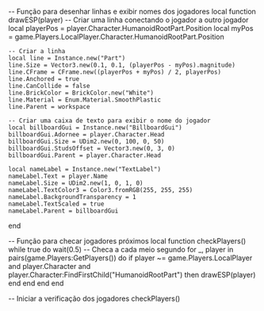 -- Função para desenhar linhas e exibir nomes dos jogadores
local function drawESP(player)
    -- Criar uma linha conectando o jogador a outro jogador
    local playerPos = player.Character.HumanoidRootPart.Position
    local myPos = game.Players.LocalPlayer.Character.HumanoidRootPart.Position

    -- Criar a linha
    local line = Instance.new("Part")
    line.Size = Vector3.new(0.1, 0.1, (playerPos - myPos).magnitude)
    line.CFrame = CFrame.new((playerPos + myPos) / 2, playerPos)
    line.Anchored = true
    line.CanCollide = false
    line.BrickColor = BrickColor.new("White")
    line.Material = Enum.Material.SmoothPlastic
    line.Parent = workspace

    -- Criar uma caixa de texto para exibir o nome do jogador
    local billboardGui = Instance.new("BillboardGui")
    billboardGui.Adornee = player.Character.Head
    billboardGui.Size = UDim2.new(0, 100, 0, 50)
    billboardGui.StudsOffset = Vector3.new(0, 3, 0)
    billboardGui.Parent = player.Character.Head

    local nameLabel = Instance.new("TextLabel")
    nameLabel.Text = player.Name
    nameLabel.Size = UDim2.new(1, 0, 1, 0)
    nameLabel.TextColor3 = Color3.fromRGB(255, 255, 255)
    nameLabel.BackgroundTransparency = 1
    nameLabel.TextScaled = true
    nameLabel.Parent = billboardGui
end

-- Função para checar jogadores próximos
local function checkPlayers()
    while true do
        wait(0.5)  -- Checa a cada meio segundo
        for _, player in pairs(game.Players:GetPlayers()) do
            if player ~= game.Players.LocalPlayer and player.Character and player.Character:FindFirstChild("HumanoidRootPart") then
                drawESP(player)
            end
        end
    end
end

-- Iniciar a verificação dos jogadores
checkPlayers()
